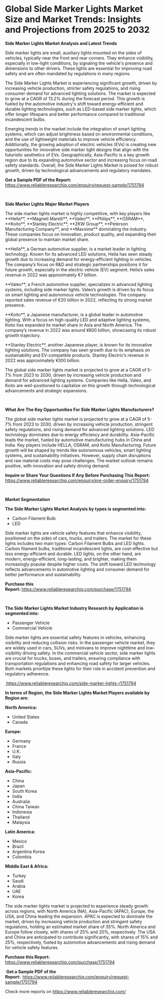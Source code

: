 <p><h1>Global Side Marker Lights Market Size and Market Trends: Insights and Projections from 2025 to 2032</h1></p><p><strong>Side Marker Lights Market Analysis and Latest Trends</strong></p>
<p><p>Side marker lights are small, auxiliary lights mounted on the sides of vehicles, typically near the front and rear corners. They enhance visibility, especially in low-light conditions, by signaling the vehicle's presence and dimensions to other drivers. These lights are essential for improving road safety and are often mandated by regulations in many regions.</p><p>The Side Marker Lights Market is experiencing significant growth, driven by increasing vehicle production, stricter safety regulations, and rising consumer demand for advanced lighting solutions. The market is expected to grow at a CAGR of 13.2% during the forecast period. This growth is fueled by the automotive industry's shift toward energy-efficient and durable lighting technologies, such as LED-based side marker lights, which offer longer lifespans and better performance compared to traditional incandescent bulbs.</p><p>Emerging trends in the market include the integration of smart lighting systems, which can adjust brightness based on environmental conditions, and the use of lightweight materials to improve vehicle efficiency. Additionally, the growing adoption of electric vehicles (EVs) is creating new opportunities for innovative side marker light designs that align with the futuristic aesthetics of EVs. Geographically, Asia-Pacific is a key growth region due to its expanding automotive sector and increasing focus on road safety standards. Overall, the Side Marker Lights Market is poised for robust growth, driven by technological advancements and regulatory mandates.</p></p>
<p><strong>Get a Sample PDF of the Report:&nbsp;</strong> <a href="https://www.reliableresearchiq.com/enquiry/request-sample/1751794?utm_campaign=1088&utm_medium=2&utm_source=Github&utm_content=ia&utm_term=22012025&utm_id=side-marker-lights">https://www.reliableresearchiq.com/enquiry/request-sample/1751794</a></p>
<p>&nbsp;</p>
<p><strong>Side Marker Lights Major Market Players</strong></p>
<p><p>The side marker lights market is highly competitive, with key players like **Hella**, **Magneti Marelli**, **Valeo**, **Philips**, **OSRAM**, **Koito**, **Stanley Electric**, **ZKW Group**, **Peterson Manufacturing Company**, and **Maxxima** dominating the industry. These companies focus on innovation, product quality, and expanding their global presence to maintain market share.</p><p>**Hella**, a German automotive supplier, is a market leader in lighting technology. Known for its advanced LED solutions, Hella has seen steady growth due to increasing demand for energy-efficient lighting in vehicles. The company’s focus on R&D and strategic partnerships positions it for future growth, especially in the electric vehicle (EV) segment. Hella’s sales revenue in 2022 was approximately €7 billion.</p><p>**Valeo**, a French automotive supplier, specializes in advanced lighting systems, including side marker lights. Valeo’s growth is driven by its focus on smart lighting and autonomous vehicle technologies. The company reported sales revenue of €20 billion in 2022, reflecting its strong market presence.</p><p>**Koito**, a Japanese manufacturer, is a global leader in automotive lighting. With a focus on high-quality LED and adaptive lighting systems, Koito has expanded its market share in Asia and North America. The company’s revenue in 2022 was around ¥800 billion, showcasing its robust growth trajectory.</p><p>**Stanley Electric**, another Japanese player, is known for its innovative lighting solutions. The company has seen growth due to its emphasis on sustainability and EV-compatible products. Stanley Electric’s revenue in 2022 was approximately ¥300 billion.</p><p>The global side marker lights market is projected to grow at a CAGR of 5-7% from 2023 to 2030, driven by increasing vehicle production and demand for advanced lighting systems. Companies like Hella, Valeo, and Koito are well-positioned to capitalize on this growth through technological advancements and strategic expansions.</p></p>
<p>&nbsp;</p>
<p><strong>What Are The Key Opportunities For Side Marker Lights Manufacturers?</strong></p>
<p><p>The global side marker lights market is projected to grow at a CAGR of 5-7% from 2023 to 2030, driven by increasing vehicle production, stringent safety regulations, and rising demand for advanced lighting solutions. LED technology dominates due to energy efficiency and durability. Asia-Pacific leads the market, fueled by automotive manufacturing hubs in China and India. Key players include HELLA, OSRAM, and Koito Manufacturing. Future growth will be shaped by trends like autonomous vehicles, smart lighting systems, and sustainability initiatives. However, supply chain disruptions and raw material costs may pose challenges. The market outlook remains positive, with innovation and safety driving demand.</p></p>
<p><strong>Inquire or Share Your Questions If Any Before Purchasing This Report:</strong> <a href="https://www.reliableresearchiq.com/enquiry/pre-order-enquiry/1751794?utm_campaign=1088&utm_medium=2&utm_source=Github&utm_content=ia&utm_term=22012025&utm_id=side-marker-lights">https://www.reliableresearchiq.com/enquiry/pre-order-enquiry/1751794</a></p>
<p>&nbsp;</p>
<p><strong>Market Segmentation</strong></p>
<p><strong>The Side Marker Lights Market Analysis by types is segmented into:</strong></p>
<p><ul><li>Carbon Filament Bulb</li><li>LED</li></ul></p>
<p><p>Side marker lights are vehicle safety features that enhance visibility, positioned on the sides of cars, trucks, and trailers. The market for these lights includes two main types: Carbon Filament Bulbs and LED lights. Carbon filament bulbs, traditional incandescent lights, are cost-effective but less energy-efficient and durable. LED lights, on the other hand, are modern, energy-efficient, long-lasting, and brighter, making them increasingly popular despite higher costs. The shift toward LED technology reflects advancements in automotive lighting and consumer demand for better performance and sustainability.</p></p>
<p><strong>Purchase this Report:&nbsp;</strong><a href="https://www.reliableresearchiq.com/purchase/1751794?utm_campaign=1088&utm_medium=2&utm_source=Github&utm_content=ia&utm_term=22012025&utm_id=side-marker-lights">https://www.reliableresearchiq.com/purchase/1751794</a></p>
<p>&nbsp;</p>
<p><strong>The Side Marker Lights Market Industry Research by Application is segmented into:</strong></p>
<p><ul><li>Passenger Vehicle</li><li>Commercial Vehicle</li></ul></p>
<p><p>Side marker lights are essential safety features in vehicles, enhancing visibility and reducing collision risks. In the passenger vehicle market, they are widely used in cars, SUVs, and minivans to improve nighttime and low-visibility driving safety. In the commercial vehicle sector, side marker lights are crucial for trucks, buses, and trailers, ensuring compliance with transportation regulations and enhancing road safety for larger vehicles. Both markets prioritize these lights for their role in accident prevention and regulatory adherence.</p></p>
<p><a href="https://www.reliableresearchiq.com/side-marker-lights-r1751794?utm_campaign=1088&utm_medium=2&utm_source=Github&utm_content=ia&utm_term=22012025&utm_id=side-marker-lights">&nbsp;https://www.reliableresearchiq.com/side-marker-lights-r1751794</a></p>
<p><strong>In terms of Region, the Side Marker Lights Market Players available by Region are:</strong></p>
<p>
    <p> <strong> North America: </strong>
        <ul>
            <li>United States</li>
            <li>Canada</li>
        </ul>
        </p> 
    <p> <strong> Europe: </strong>
        <ul>
            <li>Germany</li>
            <li>France</li>
            <li>U.K.</li>
            <li>Italy</li>
            <li>Russia</li>
        </ul>
        </p> 
    <p> <strong> Asia-Pacific: </strong>
        <ul>
            <li>China</li>
            <li>Japan</li>
            <li>South Korea</li>
            <li>India</li>
            <li>Australia</li>
            <li>China Taiwan</li>
            <li>Indonesia</li>
            <li>Thailand</li>
            <li>Malaysia</li>
        </ul>
        </p> 
    <p> <strong> Latin America: </strong>
        <ul>
            <li>Mexico</li>
            <li>Brazil</li>
            <li>Argentina Korea</li>
            <li>Colombia</li>
        </ul>
        </p> 
    <p> <strong> Middle East & Africa: </strong>
        <ul>
            <li>Turkey</li>
            <li>Saudi</li>
            <li>Arabia</li>
            <li>UAE</li>
            <li>Korea</li>
        </ul>
    </p>
    </p>
<p><p>The side marker lights market is projected to experience steady growth across regions, with North America (NA), Asia-Pacific (APAC), Europe, the USA, and China leading the expansion. APAC is expected to dominate the market, driven by increasing vehicle production and stringent safety regulations, holding an estimated market share of 35%. North America and Europe follow closely, with shares of 25% and 20%, respectively. The USA and China are anticipated to contribute significantly, with shares of 15% and 25%, respectively, fueled by automotive advancements and rising demand for vehicle safety features.</p></p>
<p><strong>Purchase this Report: </strong><a href="https://www.reliableresearchiq.com/purchase/1751794?utm_campaign=1088&utm_medium=2&utm_source=Github&utm_content=ia&utm_term=22012025&utm_id=side-marker-lights">https://www.reliableresearchiq.com/purchase/1751794</a></p>
<p>&nbsp;<strong>Get a Sample PDF of the Report:&nbsp;&nbsp;</strong><a href="https://www.reliableresearchiq.com/enquiry/request-sample/1751794?utm_campaign=1088&utm_medium=2&utm_source=Github&utm_content=ia&utm_term=22012025&utm_id=side-marker-lights">https://www.reliableresearchiq.com/enquiry/request-sample/1751794</a></p>
<p><strong></strong></p>
<p>Check more reports on <a href="https://www.reliableresearchiq.com/?utm_campaign=1088&utm_medium=2&utm_source=Github&utm_content=ia&utm_term=22012025&utm_id=side-marker-lights">https://www.reliableresearchiq.com/</a></p>
